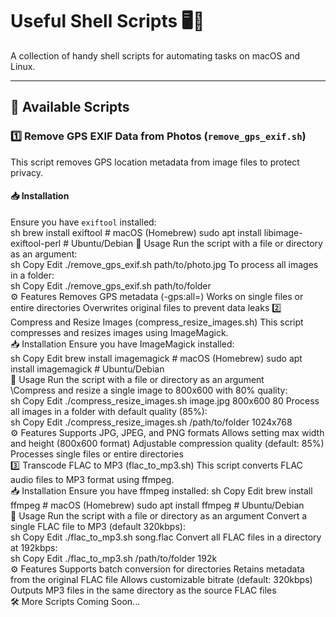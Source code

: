 # Useful Shell Scripts 🖥️📜

A collection of handy shell scripts for automating tasks on macOS and Linux.

---

## 📜 Available Scripts

### 1️⃣ Remove GPS EXIF Data from Photos (`remove_gps_exif.sh`)

This script removes GPS location metadata from image files to protect privacy.

#### 📥 Installation
Ensure you have `exiftool` installed:
\
sh
brew install exiftool  # macOS (Homebrew)
sudo apt install libimage-exiftool-perl  # Ubuntu/Debian
🚀 Usage
Run the script with a file or directory as an argument:
\
sh
Copy
Edit
./remove_gps_exif.sh path/to/photo.jpg
To process all images in a folder:
\
sh
Copy
Edit
./remove_gps_exif.sh path/to/folder
\
⚙️ Features
Removes GPS metadata (-gps:all=)
Works on single files or entire directories
Overwrites original files to prevent data leaks
2️⃣ Compress and Resize Images (compress_resize_images.sh)
This script compresses and resizes images using ImageMagick.
\
📥 Installation
Ensure you have ImageMagick installed:
\
sh
Copy
Edit
brew install imagemagick  # macOS (Homebrew)
sudo apt install imagemagick  # Ubuntu/Debian
\
🚀 Usage
Run the script with a file or directory as an argument
\
\Compress and resize a single image to 800x600 with 80% quality:
\
sh
Copy
Edit
./compress_resize_images.sh image.jpg 800x600 80
Process all images in a folder with default quality (85%):
\
sh
Copy
Edit
./compress_resize_images.sh /path/to/folder 1024x768
\
⚙️ Features
Supports JPG, JPEG, and PNG formats
Allows setting max width and height (800x600 format)
Adjustable compression quality (default: 85%)
Processes single files or entire directories
\
3️⃣ Transcode FLAC to MP3 (flac_to_mp3.sh)
This script converts FLAC audio files to MP3 format using ffmpeg.
\
📥 Installation
Ensure you have ffmpeg installed:
sh
Copy
Edit
brew install ffmpeg  # macOS (Homebrew)
sudo apt install ffmpeg  # Ubuntu/Debian
\
🚀 Usage
Run the script with a file or directory as an argument
Convert a single FLAC file to MP3 (default 320kbps):
\
sh
Copy
Edit
./flac_to_mp3.sh song.flac
Convert all FLAC files in a directory at 192kbps:
\
sh
Copy
Edit
./flac_to_mp3.sh /path/to/folder 192k
\
⚙️ Features
Supports batch conversion for directories
Retains metadata from the original FLAC file
Allows customizable bitrate (default: 320kbps)
Outputs MP3 files in the same directory as the source FLAC files
\
🛠️ More Scripts Coming Soon...
